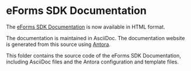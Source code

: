 # eForms SDK Documentation
The [eForms SDK Documentation](https://op-ted.github.io/eForms-SDK) is now available in HTML format.

The documentation is maintained in AsciiDoc. The documentation website is 
generated from this source using [Antora](https://antora.org/).

This folder contains the source code of the eForms SDK Documentation, 
including AsciiDoc files and the Antora configuration and template files. 
